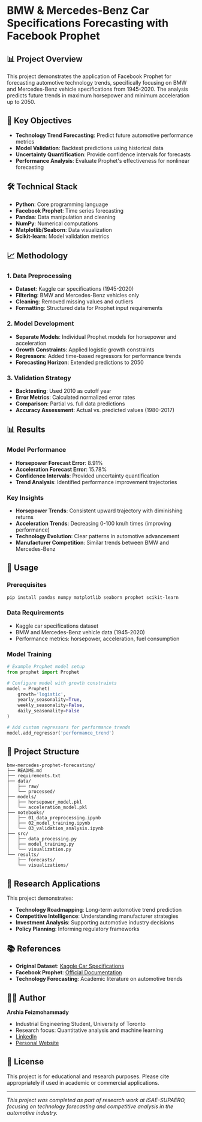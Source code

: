 # BMW & Mercedes-Benz Car Specifications Forecasting with Facebook Prophet

## 📊 Project Overview

This project demonstrates the application of Facebook Prophet for forecasting automotive technology trends, specifically focusing on BMW and Mercedes-Benz vehicle specifications from 1945-2020. The analysis predicts future trends in maximum horsepower and minimum acceleration up to 2050.

## 🎯 Key Objectives

- **Technology Trend Forecasting**: Predict future automotive performance metrics
- **Model Validation**: Backtest predictions using historical data
- **Uncertainty Quantification**: Provide confidence intervals for forecasts
- **Performance Analysis**: Evaluate Prophet's effectiveness for nonlinear forecasting

## 🛠️ Technical Stack

- **Python**: Core programming language
- **Facebook Prophet**: Time series forecasting
- **Pandas**: Data manipulation and cleaning
- **NumPy**: Numerical computations
- **Matplotlib/Seaborn**: Data visualization
- **Scikit-learn**: Model validation metrics

## 📈 Methodology

### 1. Data Preprocessing
- **Dataset**: Kaggle car specifications (1945-2020)
- **Filtering**: BMW and Mercedes-Benz vehicles only
- **Cleaning**: Removed missing values and outliers
- **Formatting**: Structured data for Prophet input requirements

### 2. Model Development
- **Separate Models**: Individual Prophet models for horsepower and acceleration
- **Growth Constraints**: Applied logistic growth constraints
- **Regressors**: Added time-based regressors for performance trends
- **Forecasting Horizon**: Extended predictions to 2050

### 3. Validation Strategy
- **Backtesting**: Used 2010 as cutoff year
- **Error Metrics**: Calculated normalized error rates
- **Comparison**: Partial vs. full data predictions
- **Accuracy Assessment**: Actual vs. predicted values (1980-2017)

## 📊 Results

### Model Performance
- **Horsepower Forecast Error**: 8.91%
- **Acceleration Forecast Error**: 15.78%
- **Confidence Intervals**: Provided uncertainty quantification
- **Trend Analysis**: Identified performance improvement trajectories

### Key Insights
- **Horsepower Trends**: Consistent upward trajectory with diminishing returns
- **Acceleration Trends**: Decreasing 0-100 km/h times (improving performance)
- **Technology Evolution**: Clear patterns in automotive advancement
- **Manufacturer Competition**: Similar trends between BMW and Mercedes-Benz

## 🚀 Usage

### Prerequisites
```bash
pip install pandas numpy matplotlib seaborn prophet scikit-learn
```

### Data Requirements
- Kaggle car specifications dataset
- BMW and Mercedes-Benz vehicle data (1945-2020)
- Performance metrics: horsepower, acceleration, fuel consumption

### Model Training
```python
# Example Prophet model setup
from prophet import Prophet

# Configure model with growth constraints
model = Prophet(
    growth='logistic',
    yearly_seasonality=True,
    weekly_seasonality=False,
    daily_seasonality=False
)

# Add custom regressors for performance trends
model.add_regressor('performance_trend')
```

## 📁 Project Structure

```
bmw-mercedes-prophet-forecasting/
├── README.md
├── requirements.txt
├── data/
│   ├── raw/
│   └── processed/
├── models/
│   ├── horsepower_model.pkl
│   └── acceleration_model.pkl
├── notebooks/
│   ├── 01_data_preprocessing.ipynb
│   ├── 02_model_training.ipynb
│   └── 03_validation_analysis.ipynb
├── src/
│   ├── data_processing.py
│   ├── model_training.py
│   └── visualization.py
└── results/
    ├── forecasts/
    └── visualizations/
```

## 🔬 Research Applications

This project demonstrates:
- **Technology Roadmapping**: Long-term automotive trend prediction
- **Competitive Intelligence**: Understanding manufacturer strategies
- **Investment Analysis**: Supporting automotive industry decisions
- **Policy Planning**: Informing regulatory frameworks

## 📚 References

- **Original Dataset**: [Kaggle Car Specifications](https://www.kaggle.com/datasets/CooperUnion/car-dataset)
- **Facebook Prophet**: [Official Documentation](https://facebook.github.io/prophet/)
- **Technology Forecasting**: Academic literature on automotive trends

## 👨‍💻 Author

**Arshia Feizmohammady**
- Industrial Engineering Student, University of Toronto
- Research focus: Quantitative analysis and machine learning
- [LinkedIn](https://linkedin.com/in/arshiafeiz)
- [Personal Website](https://arshiafeizmohammady.com)

## 📄 License

This project is for educational and research purposes. Please cite appropriately if used in academic or commercial applications.

---

*This project was completed as part of research work at ISAE-SUPAERO, focusing on technology forecasting and competitive analysis in the automotive industry.*
